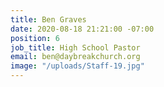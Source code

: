 ```yaml
---
title: Ben Graves
date: 2020-08-18 21:21:00 -07:00
position: 6
job_title: High School Pastor
email: ben@daybreakchurch.org
image: "/uploads/Staff-19.jpg"
---
```


